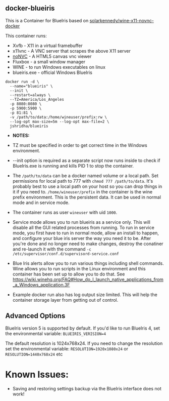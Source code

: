 ## docker-blueiris

This is a Container for BlueIris based on [solarkennedy/wine-x11-novnc-docker
](https://github.com/solarkennedy/wine-x11-novnc-docker)

This container runs:

* Xvfb - X11 in a virtual framebuffer
* x11vnc - A VNC server that scrapes the above X11 server
* [noNVC](https://kanaka.github.io/noVNC/) - A HTML5 canvas vnc viewer
* Fluxbox - a small window manager
* WINE - to run Windows executables on linux
* blueiris.exe - official Windows BlueIris

```
docker run -d \
  --name="blueiris" \
  --init \
  --restart=always \
  --TZ=America/Los_Angeles
  -p 8080:8080 \
  -p 5900:5900 \
  -p 81:81 \
  -v /path/to/data:/home/wineuser/prefix:rw \
  --log-opt max-size=5m --log-opt max-file=2 \
  jshridha/blueiris
  ```
* **NOTES:**

* TZ must be specified in order to get correct time in the Windows environment.
* --init option is required as a separate script now runs inside to check if BlueIris.exe is running and kills PID 1 to stop the container.
* The `/path/to/data` can be a docker named volume or a local path.  Set permissions for local path to 777 with `chmod 777 /path/to/data`.  It's probably best to use a local path on your host so you can drop things in it if you need to.  `/home/wineuser/prefix` in the container is the wine prefix environment.  This is the persistent data.  It can be used in normal mode and in service mode.
* The container runs as user `wineuser` with uid `1000`.  
* Service mode allows you to run blueiris as a service only.  This will disable all the GUI related processes from running.  To run in service mode, you first have to run in normal mode, allow an install to happen, and configure your blue iris server the way you need it to be.  After you're done and no longer need to make changes, destroy the conatiner and re-launch it with the command `-c /etc/supervisor/conf.d/supervisord-service.conf`
* Blue Iris alerts allow you to run various things including shell commands.  Wine allows you to run scripts in the Linux environment and this container has been set up to allow you to do that.  See https://wiki.winehq.org/FAQ#How_do_I_launch_native_applications_from_a_Windows_application.3F
* Example docker run also has log output size limited.  This will help the container storage layer from getting out of control.

## Advanced Options

BlueIris version 5 is supported by default. If you'd like to run BlueIris 4, set the environmental variable:
```BLUEIRIS_VERISION=4```

The default resolution is 1024x768x24. If you need to change the resolution set the environmental variable:
`RESOLUTION=1920x1080x24` or `RESOLUTION=1440x768x24` etc

# Known Issues:
* Saving and restoring settings backup via the BlueIris interface does not work!
